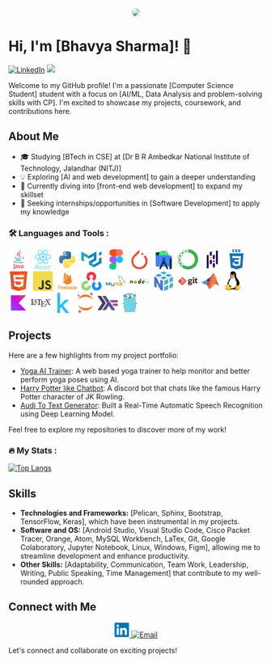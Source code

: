 <div id="header" align="center">
  <img src="https://media.giphy.com/media/u2pmTWUi0MXjyrMaVj/giphy.gif" style="border-radius: 50%" width="100"/>
</div>
<!-- <div align="center">
  <img src="your-profile-image-url" alt="Bhavya Sharma" width="200" height="200">
</div> -->

# Hi, I'm [Bhavya Sharma]! 👋

<!-- [![GitHub followers](https://img.shields.io/github/followers/your-username?style=social)](https://github.com/your-username) -->
[![LinkedIn](https://img.shields.io/badge/LinkedIn-Connect-blue)](https://www.linkedin.com/in/bhavya-sharma2002/)
<a href="https://github.com/bhavyasharma1469"><img src="https://img.shields.io/badge/Made%20With%20❤️%20By-Bhavya-orange"></a>

Welcome to my GitHub profile! I'm a passionate [Computer Science Student] student with a focus on [AI/ML, Data Analysis and problem-solving skills with CP]. I'm excited to showcase my projects, coursework, and contributions here.

## About Me

- 🎓 Studying [BTech in CSE] at [Dr B R Ambedkar National Institute of Technology, Jalandhar (NITJ)]
- 💡 Exploring [AI and web development] to gain a deeper understanding
- 🌱 Currently diving into [front-end web development] to expand my skillset
- 💼 Seeking internships/opportunities in [Software Development] to apply my knowledge


### :hammer_and_wrench: Languages and Tools :
<div>
  <img src="https://github.com/devicons/devicon/blob/master/icons/java/java-original-wordmark.svg" title="Java" alt="Java" width="40" height="40"/>&nbsp;
  <img src="https://github.com/devicons/devicon/blob/master/icons/react/react-original-wordmark.svg" title="React" alt="React" width="40" height="40"/>&nbsp;
  <img src="https://github.com/devicons/devicon/blob/master/icons/python/python-original.svg" title="Python" alt="Spring" width="40" height="40"/>&nbsp;
  <img src="https://github.com/devicons/devicon/blob/master/icons/materialui/materialui-original.svg" title="Material UI" alt="Material UI" width="40" height="40"/>&nbsp;
  <img src="https://github.com/devicons/devicon/blob/master/icons/figma/figma-original.svg" title="Figma" alt="Figma" width="40" height="40"/>&nbsp;
  <img src="https://github.com/devicons/devicon/blob/master/icons/pytorch/pytorch-original.svg" alt="PyTorch" width="40" height="40"/>&nbsp;
  <img src="https://github.com/devicons/devicon/blob/master/icons/androidstudio/androidstudio-original.svg" title="AndroidStudio" alt="AndroidStudio" width="40" height="40"/>&nbsp;
  <img src="https://github.com/devicons/devicon/blob/master/icons/anaconda/anaconda-original.svg" title="Anaconda" alt="Anaconda" width="40" height="40"/>&nbsp;
  <img src="https://github.com/devicons/devicon/blob/master/icons/pandas/pandas-original.svg" title="Pandas" alt="Pandas " width="40" height="40"/>&nbsp;
  <img src="https://github.com/devicons/devicon/blob/master/icons/css3/css3-plain-wordmark.svg"  title="CSS3" alt="CSS" width="40" height="40"/>&nbsp;
  <img src="https://github.com/devicons/devicon/blob/master/icons/html5/html5-original.svg" title="HTML5" alt="HTML" width="40" height="40"/>&nbsp;
  <img src="https://github.com/devicons/devicon/blob/master/icons/javascript/javascript-original.svg" title="JavaScript" alt="JavaScript" width="40" height="40"/>&nbsp;
  <img src="https://github.com/devicons/devicon/blob/master/icons/firebase/firebase-plain-wordmark.svg" title="Firebase" alt="Firebase" width="40" height="40"/>&nbsp;
  <img src="https://github.com/devicons/devicon/blob/master/icons/opencv/opencv-original.svg" title="OpenCV"  alt="OpenCV" width="40" height="40"/>&nbsp;
  <img src="https://github.com/devicons/devicon/blob/master/icons/mysql/mysql-original-wordmark.svg" title="MySQL"  alt="MySQL" width="40" height="40"/>&nbsp;
  <img src="https://github.com/devicons/devicon/blob/master/icons/nodejs/nodejs-original-wordmark.svg" title="NodeJS" alt="NodeJS" width="40" height="40"/>&nbsp;
  <img src="https://github.com/devicons/devicon/blob/master/icons/numpy/numpy-original.svg" title="NumPy" alt="NumPy" width="40" height="40"/>&nbsp;
  <img src="https://github.com/devicons/devicon/blob/master/icons/git/git-original-wordmark.svg" title="Git" **alt="Git" width="40" height="40"/>
  <img src="https://github.com/devicons/devicon/blob/master/icons/matlab/matlab-original.svg" title="Matlab" **alt="Matlab" width="40" height="40"/>
  <img src="https://github.com/devicons/devicon/blob/master/icons/linux/linux-original.svg" title="Linux" **alt="Linux" width="40" height="40"/>
  <img src="https://github.com/devicons/devicon/blob/master/icons/kotlin/kotlin-original.svg" title="Kotlin" **alt="Kotlin" width="40" height="40"/>
  <img src="https://github.com/devicons/devicon/blob/master/icons/latex/latex-original.svg" title="LaTex" **alt="LaTex" width="40" height="40"/>
  <img src="https://github.com/devicons/devicon/blob/master/icons/kaggle/kaggle-original.svg" title="Kaggle" **alt="Kaggle" width="40" height="40"/>
  <img src="https://github.com/devicons/devicon/blob/master/icons/jupyter/jupyter-original.svg" title="Jupyter" **alt="Jupyter" width="40" height="40"/>
  <img src="https://github.com/devicons/devicon/blob/master/icons/haskell/haskell-original.svg" title="Haskell" **alt="Haskell" width="40" height="40"/>
  <img src="https://github.com/devicons/devicon/blob/master/icons/go/go-original.svg" title="GoLang" **alt="GoLang" width="40" height="40"/>
</div>

## Projects

Here are a few highlights from my project portfolio:

- [Yoga AI Trainer](https://github.com/bhavyasharma1469/Yoga_AI_Trainer): A web based yoga trainer to help monitor and better perform yoga poses using AI.
- [Harry Potter like Chatbot](https://github.com/bhavyasharma1469/DiscordCharacterBot): A discord bot that chats like the famous Harry Potter character of JK Rowling.
- [Audi To Text Generator](https://github.com/bhavyasharma1469/AudioToText): Built a Real-Time Automatic Speech Recognition using Deep Learning Model.

Feel free to explore my repositories to discover more of my work!

### :fire: My Stats :
[![Top Langs](https://github-readme-stats.vercel.app/api/top-langs/?username=bhavyasharma1469&layout=compact&theme=vision-friendly-dark)](https://github.com/anuraghazra/github-readme-stats)


## Skills
- **Technologies and Frameworks:** [Pelican, Sphinx, Bootstrap, TensorFlow, Keras], which have been instrumental in my projects.
- **Software and OS:** [Android Studio, Visual Studio Code, Cisco Packet Tracer, Orange, Atom, MySQL Workbench, LaTex, Git, Google Colaboratory, Jupyter Notebook, Linux, Windows, Figm], allowing me to streamline development and enhance productivity.
- **Other Skills:** [Adaptability, Communication, Team Work, Leadership, Writing, Public Speaking, Time Management] that contribute to my well-rounded approach.

<!-- ## Contributions

I actively contribute to the open-source community. Some of my notable contributions include:

- [Contribution 1](link-to-contribution1): A brief description highlighting the impact of your contribution.
- [Contribution 2](link-to-contribution2): An overview of your involvement and the value you added.
- [Contribution 3](link-to-contribution3): A summary of your contribution's significance and its benefits.
 -->
## Connect with Me

<div align="center">
  <a href="https://www.linkedin.com/in/bhavya-sharma2002" target="_blank">
    <img src="https://github.com/devicons/devicon/blob/master/icons/linkedin/linkedin-original.svg" alt="LinkedIn" width="30" height="30">
  </a>
  <a href="mailto:bhavya0002sharma@gmail.com" target="_blank">
    <img src="https://github.com/google/material-design-icons/blob/master/src/communication/email/materialicons/24px.svg" alt="Email" width="30" height="30">
  </a>
<!--   <a href="mailto:bhavya0002sharma@gmail.com" target="_blank">
    <img src="https://camo.githubusercontent.com/2454f972a29b1c10bf92c7dfaa9ec82b7bc2952a706178eadaf7384779bd4782/68747470733a2f2f696d672e69636f6e73382e636f6d2f65787465726e616c2d74616c2d72657669766f2d636f6c6f722d74616c2d72657669766f2f39362f3030303030302f65787465726e616c2d6c6576656c2d75702d796f75722d636f64696e672d736b696c6c732d616e642d717569636b6c792d6c616e642d612d6a6f622d6c6f676f2d636f6c6f722d74616c2d72657669766f2e706e67" alt="Email" width="30" height="30">
  </a> -->
</div>

Let's connect and collaborate on exciting projects!

<!-- ## License

This repository is licensed under the [MIT License](LICENSE).
 -->

<!--
**bhavyasharma1469/bhavyasharma1469** is a ✨ _special_ ✨ repository because its `README.md` (this file) appears on your GitHub profile.

Here are some ideas to get you started:

- 🔭 I’m currently working on ...
- 🌱 I’m currently learning ...
- 👯 I’m looking to collaborate on ...
- 🤔 I’m looking for help with ...
- 💬 Ask me about ...
- 📫 How to reach me: ...
- 😄 Pronouns: ...
- ⚡ Fun fact: ...
-->
